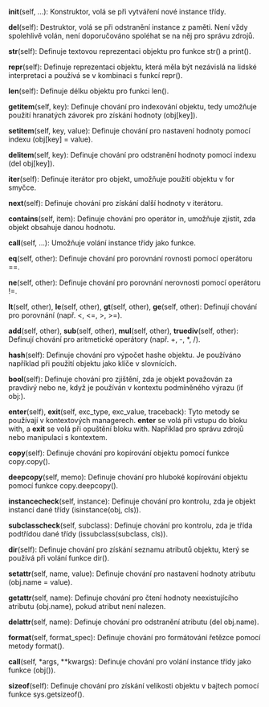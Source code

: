 __init__(self, ...): Konstruktor, volá se při vytváření nové instance třídy.

__del__(self): Destruktor, volá se při odstranění instance z paměti. Není vždy spolehlivě volán, není doporučováno spoléhat se na něj pro správu zdrojů.

__str__(self): Definuje textovou reprezentaci objektu pro funkce str() a print().

__repr__(self): Definuje reprezentaci objektu, která měla být nezávislá na lidské interpretaci a používá se v kombinaci s funkcí repr().

__len__(self): Definuje délku objektu pro funkci len().

__getitem__(self, key): Definuje chování pro indexování objektu, tedy umožňuje použití hranatých závorek pro získání hodnoty (obj[key]).

__setitem__(self, key, value): Definuje chování pro nastavení hodnoty pomocí indexu (obj[key] = value).

__delitem__(self, key): Definuje chování pro odstranění hodnoty pomocí indexu (del obj[key]).

__iter__(self): Definuje iterátor pro objekt, umožňuje použití objektu v for smyčce.

__next__(self): Definuje chování pro získání další hodnoty v iterátoru.

__contains__(self, item): Definuje chování pro operátor in, umožňuje zjistit, zda objekt obsahuje danou hodnotu.

__call__(self, ...): Umožňuje volání instance třídy jako funkce.

__eq__(self, other): Definuje chování pro porovnání rovnosti pomocí operátoru ==.

__ne__(self, other): Definuje chování pro porovnání nerovnosti pomocí operátoru !=.

__lt__(self, other), __le__(self, other), __gt__(self, other), __ge__(self, other): Definují chování pro porovnání (např. <, <=, >, >=).

__add__(self, other), __sub__(self, other), __mul__(self, other), __truediv__(self, other): Definují chování pro aritmetické operátory (např. +, -, *, /).

__hash__(self): Definuje chování pro výpočet hashe objektu. Je používáno například při použití objektu jako klíče v slovnících.

__bool__(self): Definuje chování pro zjištění, zda je objekt považován za pravdivý nebo ne, když je používán v kontextu podmíněného výrazu (if obj:).

__enter__(self), __exit__(self, exc_type, exc_value, traceback): Tyto metody se používají v kontextových managerech. __enter__ se volá při vstupu do bloku with, a __exit__ se volá při opuštění bloku with. Například pro správu zdrojů nebo manipulaci s kontextem.

__copy__(self): Definuje chování pro kopírování objektu pomocí funkce copy.copy().

__deepcopy__(self, memo): Definuje chování pro hluboké kopírování objektu pomocí funkce copy.deepcopy().

__instancecheck__(self, instance): Definuje chování pro kontrolu, zda je objekt instancí dané třídy (isinstance(obj, cls)).

__subclasscheck__(self, subclass): Definuje chování pro kontrolu, zda je třída podtřídou dané třídy (issubclass(subclass, cls)).

__dir__(self): Definuje chování pro získání seznamu atributů objektu, který se používá při volání funkce dir().

__setattr__(self, name, value): Definuje chování pro nastavení hodnoty atributu (obj.name = value).

__getattr__(self, name): Definuje chování pro čtení hodnoty neexistujícího atributu (obj.name), pokud atribut není nalezen.

__delattr__(self, name): Definuje chování pro odstranění atributu (del obj.name).

__format__(self, format_spec): Definuje chování pro formátování řetězce pomocí metody format().

__call__(self, *args, **kwargs): Definuje chování pro volání instance třídy jako funkce (obj()).

__sizeof__(self): Definuje chování pro získání velikosti objektu v bajtech pomocí funkce sys.getsizeof().